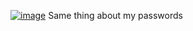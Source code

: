 [![image](https://www.linkpicture.com/q/Screenshot_2_25.png)](https://www.linkpicture.com/view.php?img=LPic64720a9b651ef472027833)
Same thing about my passwords
